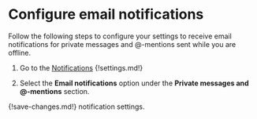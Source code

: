 # Configure email notifications

Follow the following steps to configure your settings to receive email notifications
for private messages and @-mentions sent while you are offline.

1. Go to the [Notifications](/#settings/notifications)
{!settings.md!}

2. Select the **Email notifications** option under the
**Private messages and @-mentions** section.

{!save-changes.md!} notification settings.
